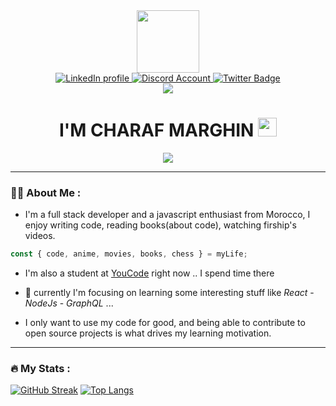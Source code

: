 <div id="header" align="center">
  <img src="https://media.giphy.com/media/h408T6Y5GfmXBKW62l/giphy.gif" width="100"/>
  
  <div id="badges">
    <a href="https://www.linkedin.com/in/charaf-marghin-11b56822a/">
      <img src="https://img.shields.io/badge/LinkedIn-blue?style=for-the-badge&logo=linkedin&logoColor=white" alt="LinkedIn profile"/>
    </a>
    <a href="https://www.discordapp.com/users/802639328550322237">
      <img src="https://img.shields.io/badge/CMarghin-%237289DA.svg?style=for-the-badge&logo=discord&logoColor=white" alt="Discord Account"/>
    </a>
    <a href="https://www.twitter.com/CMarghin">
      <img src="https://img.shields.io/badge/Twitter-blue?style=for-the-badge&logo=twitter&logoColor=white" alt="Twitter Badge"/>
    </a>
  </div>
  <img src="https://komarev.com/ghpvc/?username=CH4R4F"/>
  
  <div>
    <h1>
      I'M CHARAF MARGHIN
      <img src="https://media.giphy.com/media/hvRJCLFzcasrR4ia7z/giphy.gif" width="30px"/>
    </h1>
    <img src="https://memegenerator.net/img/instances/71259654.jpg" />
  </div>
</div>

---

### :man_technologist: About Me :
 - I'm a full stack developer and a javascript enthusiast from Morocco, I enjoy writing code, reading books(about code), watching firship's videos.

```javascript
const { code, anime, movies, books, chess } = myLife;
````
 - I'm also a student at [YouCode](http://www.youcode.ma) right now .. I spend time there

 - 🚧 currently I'm focusing on learning some interesting stuff like *React* - *NodeJs* - *GraphQL* ...
 
 - I only want to use my code for good, and being able to contribute to open source projects is what drives my learning motivation.
 
---

### :fire: My Stats :
[![GitHub Streak](http://github-readme-streak-stats.herokuapp.com?user=CH4R4F&theme=dark&background=000000)](https://git.io/streak-stats)
[![Top Langs](https://github-readme-stats.vercel.app/api/top-langs/?username=CH4R4F&layout=compact&theme=vision-friendly-dark)](https://github.com/anuraghazra/github-readme-stats)

